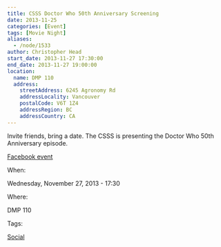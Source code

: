 ```yaml
---
title: CSSS Doctor Who 50th Anniversary Screening
date: 2013-11-25
categories: [Event]
tags: [Movie Night]
aliases:
  - /node/1533
author: Christopher Head
start_date: 2013-11-27 17:30:00
end_date: 2013-11-27 19:00:00
location:
  name: DMP 110
  address:
    streetAddress: 6245 Agronomy Rd
    addressLocality: Vancouver
    postalCode: V6T 1Z4
    addressRegion: BC
    addressCountry: CA
---
```


Invite friends, bring a date. The CSSS is presenting the Doctor Who 50th Anniversary episode.

[Facebook event](https://www.facebook.com/events/525019307594400/)

When: 

Wednesday, November 27, 2013 - 17:30

Where: 

DMP 110

Tags: 

[Social](/social)
